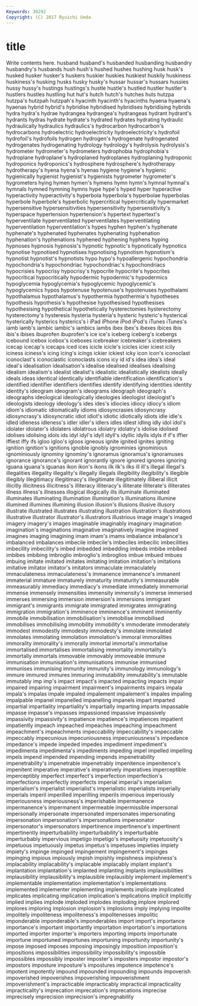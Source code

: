 ```yaml
---
Keywords: 30292 
Copyright: (C) 2017 Ryuichi Ueda
---
```


# title

Write contents here.
husband husband's husbanded husbanding husbandry husbandry's husbands
hush hush's hushed hushes hushing husk husk's husked husker husker's
huskers huskier huskies huskiest huskily huskiness huskiness's husking husks husky
husky's hussar hussar's hussars hussies hussy hussy's hustings hustings's hustle
hustle's hustled hustler hustler's hustlers hustles hustling hut hut's hutch
hutch's hutches huts hutzpa hutzpa's hutzpah hutzpah's hyacinth hyacinth's hyacinths
hyaena hyaena's hyaenas hybrid hybrid's hybridise hybridised hybridises hybridising hybrids
hydra hydra's hydrae hydrangea hydrangea's hydrangeas hydrant hydrant's hydrants hydras
hydrate hydrate's hydrated hydrates hydrating hydraulic hydraulically hydraulics hydraulics's hydrocarbon
hydrocarbon's hydrocarbons hydroelectric hydroelectricity hydroelectricity's hydrofoil hydrofoil's hydrofoils hydrogen hydrogen's
hydrogenate hydrogenated hydrogenates hydrogenating hydrology hydrology's hydrolysis hydrolysis's hydrometer hydrometer's
hydrometers hydrophobia hydrophobia's hydroplane hydroplane's hydroplaned hydroplanes hydroplaning hydroponic hydroponics
hydroponics's hydrosphere hydrosphere's hydrotherapy hydrotherapy's hyena hyena's hyenas hygiene hygiene's
hygienic hygienically hygienist hygienist's hygienists hygrometer hygrometer's hygrometers hying hymen
hymen's hymens hymn hymn's hymnal hymnal's hymnals hymned hymning hymns
hype hype's hyped hyper hyperactive hyperactivity hyperactivity's hyperbola hyperbola's hyperbolae
hyperbolas hyperbole hyperbole's hyperbolic hypercritical hypercritically hypermarket hypersensitive hypersensitivities hypersensitivity
hypersensitivity's hyperspace hypertension hypertension's hypertext hypertext's hyperventilate hyperventilated hyperventilates hyperventilating
hyperventilation hyperventilation's hypes hyphen hyphen's hyphenate hyphenate's hyphenated hyphenates hyphenating
hyphenation hyphenation's hyphenations hyphened hyphening hyphens hyping hypnoses hypnosis hypnosis's
hypnotic hypnotic's hypnotically hypnotics hypnotise hypnotised hypnotises hypnotising hypnotism hypnotism's
hypnotist hypnotist's hypnotists hypo hypo's hypoallergenic hypochondria hypochondria's hypochondriac hypochondriac's
hypochondriacs hypocrisies hypocrisy hypocrisy's hypocrite hypocrite's hypocrites hypocritical hypocritically hypodermic
hypodermic's hypodermics hypoglycemia hypoglycemia's hypoglycemic hypoglycemic's hypoglycemics hypos hypotenuse hypotenuse's
hypotenuses hypothalami hypothalamus hypothalamus's hypothermia hypothermia's hypotheses hypothesis hypothesis's hypothesise
hypothesised hypothesises hypothesising hypothetical hypothetically hysterectomies hysterectomy hysterectomy's hysteresis hysteria
hysteria's hysteric hysteric's hysterical hysterically hysterics hysterics's i iPad iPhone
iPod iPod's iTunes iTunes's iamb iamb's iambic iambic's iambics iambs
ibex ibex's ibexes ibices ibis ibis's ibises ibuprofen ibuprofen's ice
ice's iceberg iceberg's icebergs icebound icebox icebox's iceboxes icebreaker icebreaker's
icebreakers icecap icecap's icecaps iced ices icicle icicle's icicles icier
iciest icily iciness iciness's icing icing's icings ickier ickiest icky
icon icon's iconoclast iconoclast's iconoclastic iconoclasts icons icy id id's
idea idea's ideal ideal's idealisation idealisation's idealise idealised idealises idealising
idealism idealism's idealist idealist's idealistic idealistically idealists ideally ideals ideas
identical identically identifiable identification identification's identified identifier identifiers identifies identify
identifying identities identity identity's ideogram ideogram's ideograms ideograph ideograph's ideographs
ideological ideologically ideologies ideologist ideologist's ideologists ideology ideology's ides ides's
idiocies idiocy idiocy's idiom idiom's idiomatic idiomatically idioms idiosyncrasies idiosyncrasy
idiosyncrasy's idiosyncratic idiot idiot's idiotic idiotically idiots idle idle's idled
idleness idleness's idler idler's idlers idles idlest idling idly idol
idol's idolater idolater's idolaters idolatrous idolatry idolatry's idolise idolised idolises
idolising idols ids idyl idyl's idyll idyll's idyllic idylls idyls
if if's iffier iffiest iffy ifs igloo igloo's igloos igneous
ignite ignited ignites igniting ignition ignition's ignitions ignoble ignobly ignominies
ignominious ignominiously ignominy ignominy's ignoramus ignoramus's ignoramuses ignorance ignorance's ignorant
ignorantly ignore ignored ignores ignoring iguana iguana's iguanas ikon ikon's
ikons ilk ilk's ilks ill ill's illegal illegal's illegalities illegality
illegality's illegally illegals illegibility illegibility's illegible illegibly illegitimacy illegitimacy's illegitimate
illegitimately illiberal illicit illicitly illicitness illicitness's illiteracy illiteracy's illiterate illiterate's
illiterates illness illness's illnesses illogical illogically ills illuminate illuminated illuminates
illuminating illumination illumination's illuminations illumine illumined illumines illumining illusion illusion's
illusions illusive illusory illustrate illustrated illustrates illustrating illustration illustration's illustrations
illustrative illustrator illustrator's illustrators illustrious image image's imaged imagery imagery's
images imaginable imaginably imaginary imagination imagination's imaginations imaginative imaginatively imagine
imagined imagines imaging imagining imam imam's imams imbalance imbalance's imbalanced
imbalances imbecile imbecile's imbeciles imbecilic imbecilities imbecility imbecility's imbed imbedded
imbedding imbeds imbibe imbibed imbibes imbibing imbroglio imbroglio's imbroglios imbue
imbued imbues imbuing imitate imitated imitates imitating imitation imitation's imitations
imitative imitator imitator's imitators immaculate immaculately immaculateness immaculateness's immanence immanence's
immanent immaterial immature immaturely immaturity immaturity's immeasurable immeasurably immediacy immediacy's
immediate immediately immemorial immense immensely immensities immensity immensity's immerse immersed
immerses immersing immersion immersion's immersions immigrant immigrant's immigrants immigrate immigrated
immigrates immigrating immigration immigration's imminence imminence's imminent imminently immobile immobilisation
immobilisation's immobilise immobilised immobilises immobilising immobility immobility's immoderate immoderately immodest
immodestly immodesty immodesty's immolate immolated immolates immolating immolation immolation's immoral
immoralities immorality immorality's immorally immortal immortal's immortalise immortalised immortalises immortalising
immortality immortality's immortally immortals immovable immovably immoveable immune immunisation immunisation's
immunisations immunise immunised immunises immunising immunity immunity's immunology immunology's immure
immured immures immuring immutability immutability's immutable immutably imp imp's impact
impact's impacted impacting impacts impair impaired impairing impairment impairment's impairments
impairs impala impala's impalas impale impaled impalement impalement's impales impaling
impalpable impanel impanelled impanelling impanels impart imparted impartial impartiality impartiality's
impartially imparting imparts impassable impasse impasse's impasses impassioned impassive impassively
impassivity impassivity's impatience impatience's impatiences impatient impatiently impeach impeached impeaches
impeaching impeachment impeachment's impeachments impeccability impeccability's impeccable impeccably impecunious impecuniousness
impecuniousness's impedance impedance's impede impeded impedes impediment impediment's impedimenta impedimenta's
impediments impeding impel impelled impelling impels impend impended impending impends
impenetrability impenetrability's impenetrable impenetrably impenitence impenitence's impenitent imperative imperative's imperatively
imperatives imperceptible imperceptibly imperfect imperfect's imperfection imperfection's imperfections imperfectly imperfects
imperial imperial's imperialism imperialism's imperialist imperialist's imperialistic imperialists imperially imperials
imperil imperilled imperilling imperils imperious imperiously imperiousness imperiousness's imperishable impermanence
impermanence's impermanent impermeable impermissible impersonal impersonally impersonate impersonated impersonates impersonating
impersonation impersonation's impersonations impersonator impersonator's impersonators impertinence impertinence's impertinent impertinently
imperturbability imperturbability's imperturbable imperturbably impervious impetigo impetigo's impetuosity impetuosity's impetuous
impetuously impetus impetus's impetuses impieties impiety impiety's impinge impinged impingement
impingement's impinges impinging impious impiously impish impishly impishness impishness's implacability
implacability's implacable implacably implant implant's implantation implantation's implanted implanting implants
implausibilities implausibility implausibility's implausible implausibly implement implement's implementable implementation implementation's
implementations implemented implementer implementing implements implicate implicated implicates implicating implication
implication's implications implicit implicitly implied implies implode imploded implodes imploding
implore implored implores imploring implosion implosion's implosions imply implying impolite
impolitely impoliteness impoliteness's impolitenesses impolitic imponderable imponderable's imponderables import import's
importance importance's important importantly importation importation's importations imported importer importer's
importers importing imports importunate importune importuned importunes importuning importunity importunity's
impose imposed imposes imposing imposingly imposition imposition's impositions impossibilities impossibility
impossibility's impossible impossibles impossibly imposter imposter's imposters impostor impostor's impostors
imposture imposture's impostures impotence impotence's impotent impotently impound impounded impounding
impounds impoverish impoverished impoverishes impoverishing impoverishment impoverishment's impracticable impracticably impractical
impracticality impracticality's imprecation imprecation's imprecations imprecise imprecisely imprecision imprecision's impregnability

